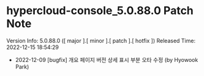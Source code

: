 # hypercloud-console_5.0.88.0 Patch Note

Version Info: 5.0.88.0 ([ major ].[ minor ].[ patch ].[ hotfix ])
Released Time: 2022-12-15 18:54:29

- 2022-12-09 [bugfix] 개요 페이지 버전 상세 표시 부분 오타 수정 (by Hyowook Park) 
